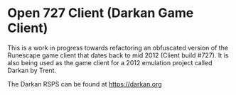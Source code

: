# Open 727 Client (Darkan Game Client)

This is a work in progress towards refactoring an obfuscated version of the Runescape game client that dates back to mid 2012 (Client build #727). It is also being used as the game client for a 2012 emulation project called Darkan by Trent.

The Darkan RSPS can be found at https://darkan.org
